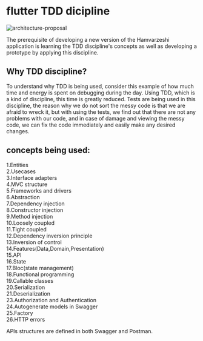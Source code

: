 # flutter TDD dicipline
![architecture-proposal](https://user-images.githubusercontent.com/89376296/132801668-1a24c1ed-cbc2-4cfe-b642-ecf9343f116a.png)

The prerequisite of developing a new version of the Hamvarzeshi application is learning the TDD discipline's concepts as well as developing a prototype by applying this discipline.

## Why TDD discipline?<br>
To understand why TDD is being used, consider this example of how much time and energy is spent on debugging during the day. Using TDD, which is a kind of discipline, this time is greatly reduced. Tests are being used in this discipline, the reason why we do not sort the messy code is that we are afraid to wreck it, but with using the tests, we find out that there are not any problems with our code, and in case of damage and viewing the messy code, we can fix the code immediately and easily make any desired changes.

## concepts being used:
1.Entities<br>
2.Usecases<br>
3.Interface adapters<br>
4.MVC structure<br>
5.Frameworks and drivers<br>
6.Abstraction<br>
7.Dependency injection<br>
8.Constructor injection<br>
9.Method injection<br>
10.Loosely coupled<br>
11.Tight coupled<br>
12.Dependency inversion principle<br>
13.Inversion of control<br>
14.Features(Data,Domain,Presentation)<br>
15.API<br>
16.State<br>
17.Bloc(state management)<br>
18.Functional programming<br>
19.Callable classes<br>
20.Serialization<br>
21.Deserialization<br>
23.Authorization and Authentication<br>
24.Autogenerate models in Swagger<br>
25.Factory<br>
26.HTTP errors<br>


APIs structures are defined in both Swagger and Postman.
